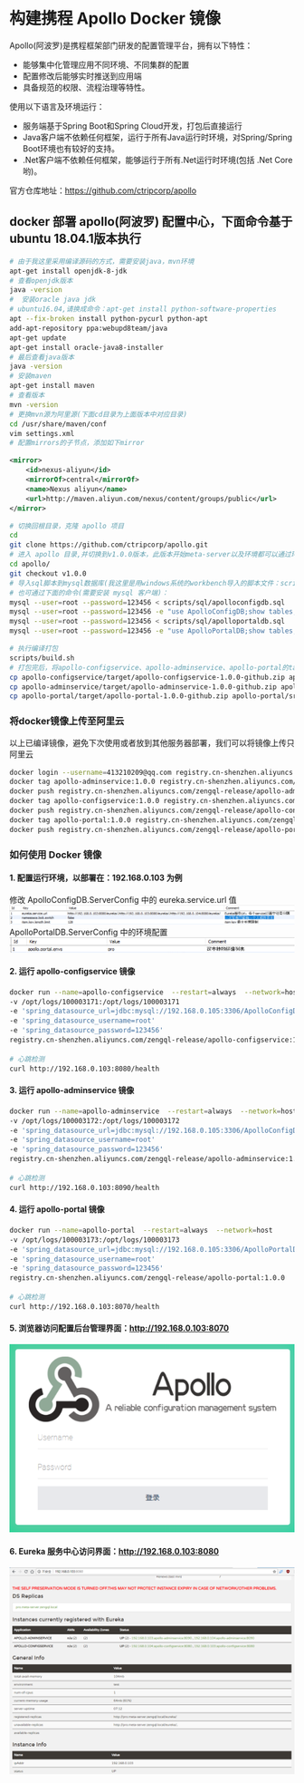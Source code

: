 # 构建携程 Apollo Docker 镜像

Apollo(阿波罗)是携程框架部门研发的配置管理平台，拥有以下特性：
* 能够集中化管理应用不同环境、不同集群的配置
* 配置修改后能够实时推送到应用端
* 具备规范的权限、流程治理等特性。

使用以下语言及环境运行：
* 服务端基于Spring Boot和Spring Cloud开发，打包后直接运行
* Java客户端不依赖任何框架，运行于所有Java运行时环境，对Spring/Spring Boot环境也有较好的支持。
* .Net客户端不依赖任何框架，能够运行于所有.Net运行时环境(包括 .Net Core 哟)。

官方仓库地址：https://github.com/ctripcorp/apollo

## docker 部署 apollo(阿波罗) 配置中心，下面命令基于ubuntu 18.04.1版本执行

``` bash
# 由于我这里采用编译源码的方式，需要安装java，mvn环境
apt-get install openjdk-8-jdk
# 查看openjdk版本
java -version
#  安装oracle java jdk
# ubuntu16.04,请换成命令：apt-get install python-software-properties
apt --fix-broken install python-pycurl python-apt 
add-apt-repository ppa:webupd8team/java
apt-get update
apt-get install oracle-java8-installer
# 最后查看java版本
java -version
# 安装maven
apt-get install maven
# 查看版本
mvn -version
# 更换mvn源为阿里源(下面cd目录为上面版本中对应目录)
cd /usr/share/maven/conf
vim settings.xml
# 配置mirrors的子节点，添加如下mirror
```
``` xml
<mirror>  
    <id>nexus-aliyun</id>  
    <mirrorOf>central</mirrorOf>    
    <name>Nexus aliyun</name>  
    <url>http://maven.aliyun.com/nexus/content/groups/public</url>  
</mirror>
```
``` bash
# 切换回根目录，克隆 apollo 项目
cd
git clone https://github.com/ctripcorp/apollo.git
# 进入 apollo 目录,并切换到v1.0.0版本，此版本开始meta-server以及环境都可以通过环境变量指定了
cd apollo/
git checkout v1.0.0
# 导入sql脚本到mysql数据库(我这里是用windows系统的workbench导入的脚本文件：scripts/sql/apolloconfigdb.sql,scripts/sql/apolloportaldb.sql)
# 也可通过下面的命令(需要安装 mysql 客户端)：
mysql --user=root --password=123456 < scripts/sql/apolloconfigdb.sql
mysql --user=root --password=123456 -e "use ApolloConfigDB;show tables;"
mysql --user=root --password=123456 < scripts/sql/apolloportaldb.sql
mysql --user=root --password=123456 -e "use ApolloPortalDB;show tables;"
```
``` bash
# 执行编译打包
scripts/build.sh
# 打包完后，将apollo-configservice、apollo-adminservice、apollo-portal的target路径下apollo-{servicename}-{version}-github.zip分别复制到各自的src/main/docker目录
cp apollo-configservice/target/apollo-configservice-1.0.0-github.zip apollo-configservice/src/main/docker/apollo-configservice-1.0.0-github.zip
cp apollo-adminservice/target/apollo-adminservice-1.0.0-github.zip apollo-adminservice/src/main/docker/apollo-adminservice-1.0.0-github.zip
cp apollo-portal/target/apollo-portal-1.0.0-github.zip apollo-portal/src/main/docker/apollo-portal-1.0.0-github.zip
```

### 将docker镜像上传至阿里云

以上已编译镜像，避免下次使用或者放到其他服务器部署，我们可以将镜像上传只阿里云
``` bash
docker login --username=413210209@qq.com registry.cn-shenzhen.aliyuncs.com
docker tag apollo-adminservice:1.0.0 registry.cn-shenzhen.aliyuncs.com/zengql-release/apollo-adminservice:1.0.0
docker push registry.cn-shenzhen.aliyuncs.com/zengql-release/apollo-adminservice:1.0.0
docker tag apollo-configservice:1.0.0 registry.cn-shenzhen.aliyuncs.com/zengql-release/apollo-configservice:1.0.0
docker push registry.cn-shenzhen.aliyuncs.com/zengql-release/apollo-configservice:1.0.0
docker tag apollo-portal:1.0.0 registry.cn-shenzhen.aliyuncs.com/zengql-release/apollo-portal:1.0.0
docker push registry.cn-shenzhen.aliyuncs.com/zengql-release/apollo-portal:1.0.0
```

### 如何使用 Docker 镜像

#### 1. 配置运行环境，以部署在：192.168.0.103 为例

修改 ApolloConfigDB.ServerConfig 中的 eureka.service.url 值
![image](images/apollo-1.png)
ApolloPortalDB.ServerConfig 中的环境配置
![image](images/apollo-2.png)

#### 2. 运行 apollo-configservice 镜像

``` bash
docker run --name=apollo-configservice  --restart=always  --network=host
-v /opt/logs/100003171:/opt/logs/100003171
-e 'spring_datasource_url=jdbc:mysql://192.168.0.105:3306/ApolloConfigDB?characterEncoding=utf8'
-e 'spring_datasource_username=root'
-e 'spring_datasource_password=123456'
registry.cn-shenzhen.aliyuncs.com/zengql-release/apollo-configservice:1.0.0

# 心跳检测
curl http://192.168.0.103:8080/health
```

#### 3. 运行 apollo-adminservice 镜像

``` bash
docker run --name=apollo-adminservice  --restart=always  --network=host
-v /opt/logs/100003172:/opt/logs/100003172
-e 'spring_datasource_url=jdbc:mysql://192.168.0.105:3306/ApolloConfigDB?characterEncoding=utf8'
-e 'spring_datasource_username=root'
-e 'spring_datasource_password=123456'
registry.cn-shenzhen.aliyuncs.com/zengql-release/apollo-adminservice:1.0.0

# 心跳检测
curl http://192.168.0.103:8090/health
```

#### 4. 运行 apollo-portal 镜像

``` bash
docker run --name=apollo-portal  --restart=always  --network=host
-v /opt/logs/100003173:/opt/logs/100003173
-e 'spring_datasource_url=jdbc:mysql://192.168.0.105:3306/ApolloPortalDB?characterEncoding=utf8'
-e 'spring_datasource_username=root'
-e 'spring_datasource_password=123456'
registry.cn-shenzhen.aliyuncs.com/zengql-release/apollo-portal:1.0.0

# 心跳检测
curl http://192.168.0.103:8070/health
```

#### 5. 浏览器访问配置后台管理界面：http://192.168.0.103:8070

![image](images/apollo-3.png)

#### 6. Eureka 服务中心访问界面：http://192.168.0.103:8080

![image](images/apollo-4.png)
